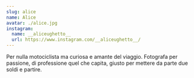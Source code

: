 ```yaml
---
slug: alice
name: Alice
avatar: ./alice.jpg
instagram:
  name: __aliceughetto__
  url: https://www.instagram.com/__aliceughetto__/
---
```

Per nulla motociclista ma curiosa e amante del viaggio. Fotografa per passione, di professione quel che capita, giusto per mettere da parte due soldi e partire.
